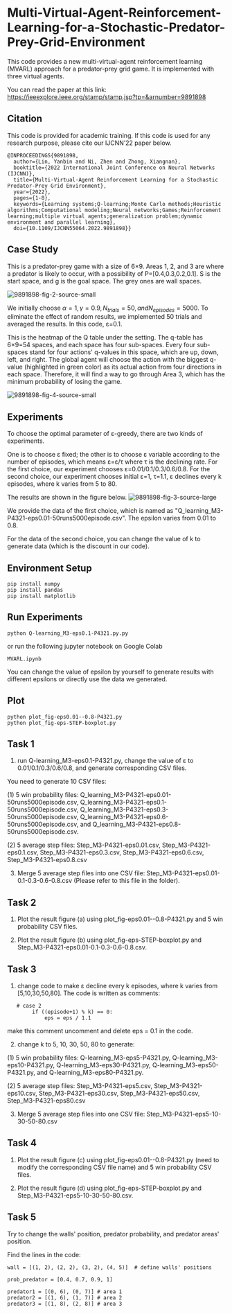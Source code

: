 # Multi-Virtual-Agent-Reinforcement-Learning-for-a-Stochastic-Predator-Prey-Grid-Environment

This code provides a new multi-virtual-agent reinforcement learning (MVARL) approach for a predator-prey grid game. It is implemented with three virtual agents.

You can read the paper at this link: https://ieeexplore.ieee.org/stamp/stamp.jsp?tp=&arnumber=9891898

## **Citation**
This code is provided for academic training.
If this code is used for any research purpose, please cite our IJCNN’22 paper below.
```
@INPROCEEDINGS{9891898,
  author={Lin, Yanbin and Ni, Zhen and Zhong, Xiangnan},
  booktitle={2022 International Joint Conference on Neural Networks (IJCNN)}, 
  title={Multi-Virtual-Agent Reinforcement Learning for a Stochastic Predator-Prey Grid Environment}, 
  year={2022},
  pages={1-8},
  keywords={Learning systems;Q-learning;Monte Carlo methods;Heuristic algorithms;Computational modeling;Neural networks;Games;Reinforcement learning;multiple virtual agents;generalization problem;dynamic environment and parallel learning},
  doi={10.1109/IJCNN55064.2022.9891898}}
```
## Case Study
This is a predator-prey game with a size of 6×9. Areas 1, 2, and 3 are where a predator is likely to occur, with a possibility of P=[0.4,0.3,0.2,0.1]. S is the start space, and g is the goal space. The grey ones are wall spaces.

![9891898-fig-2-source-small](https://github.com/user-attachments/assets/ade13d04-b17e-429e-8413-4d750d09401f)

We initially choose $α=1,γ= 0.9, N_{trials}=50, and N_{episodes}=5000$. To eliminate the effect of random results, we implemented 50 trials and averaged the results. In this code, ε=0.1. 

This is the heatmap of the Q table under the setting. The q-table has 6×9=54 spaces, and each space has four sub-spaces. Every four sub-spaces stand for four actions' q-values in this space, which are up, down, left, and right. The global agent will choose the action with the biggest q-value (highlighted in green color) as its actual action from four directions in each space. Therefore, it will find a way to go through Area 3, which has the minimum probability of losing the game.

![9891898-fig-4-source-small](https://github.com/user-attachments/assets/ee1d472c-68b0-4f02-bec1-7e14db4d2c5a)

## **Experiments**
To choose the optimal parameter of ε-greedy, there are two kinds of experiments. 

One is to choose ε fixed; the other is to choose ε variable according to the number of episodes, which means ε=ε/τ where τ is the declining rate. For the first choice, our experiment chooses ε=0.01/0.1/0.3/0.6/0.8. For the second choice, our experiment chooses initial ε=1, τ=1.1, ε declines every k episodes, where k varies from 5 to 80.

The results are shown in the figure below.
![9891898-fig-3-source-large](https://github.com/user-attachments/assets/7231d691-c735-4968-8973-6bdb7a2596c3)

We provide the data of the first choice, which is named as "Q_learning_M3-P4321-eps0.01-50runs5000episode.csv". The epsilon varies from 0.01 to 0.8. 

For the data of the second choice, you can change the value of k to generate data (which is the discount in our code).

## **Environment Setup**
```
pip install numpy
pip install pandas
pip install matplotlib
```
## **Run Experiments**
```
python Q-learning_M3-eps0.1-P4321.py.py
```
or run the following jupyter notebook on Google Colab
```
MVARL.ipynb
```
You can change the value of epsilon by yourself to generate results with different epsilons or directly use the data we generated.

## **Plot**
```
python plot_fig-eps0.01--0.8-P4321.py
python plot_fig-eps-STEP-boxplot.py
```

## **Task 1**
1. run Q-learning_M3-eps0.1-P4321.py, change the value of ε to 0.01/0.1/0.3/0.6/0.8, and generate corresponding CSV files.
   
You need to generate 10 CSV files:

(1) 5 win probability files: Q_learning_M3-P4321-eps0.01-50runs5000episode.csv, Q_learning_M3-P4321-eps0.1-50runs5000episode.csv, Q_learning_M3-P4321-eps0.3-50runs5000episode.csv, Q_learning_M3-P4321-eps0.6-50runs5000episode.csv, and Q_learning_M3-P4321-eps0.8-50runs5000episode.csv.

(2) 5 average step files: Step_M3-P4321-eps0.01.csv, Step_M3-P4321-eps0.1.csv, Step_M3-P4321-eps0.3.csv, Step_M3-P4321-eps0.6.csv, Step_M3-P4321-eps0.8.csv

3. Merge 5 average step files into one CSV file: Step_M3-P4321-eps0.01-0.1-0.3-0.6-0.8.csv (Please refer to this file in the folder).
 
## **Task 2**
1. Plot the result figure (a) using plot_fig-eps0.01--0.8-P4321.py and 5 win probability CSV files.
   
2. Plot the result figure (b) using plot_fig-eps-STEP-boxplot.py and Step_M3-P4321-eps0.01-0.1-0.3-0.6-0.8.csv.

## **Task 3**
1. change code to make ε decline every k episodes, where k varies from [5,10,30,50,80]. The code is written as comments:
```
   # case 2
        if ((episode+1) % k) == 0:
            eps = eps / 1.1
```
make this comment uncomment and delete eps = 0.1 in the code.

2. change k to 5, 10, 30, 50, 80 to generate:
   
(1) 5 win probability files: Q-learning_M3-eps5-P4321.py, Q-learning_M3-eps10-P4321.py, Q-learning_M3-eps30-P4321.py, Q-learning_M3-eps50-P4321.py, and Q-learning_M3-eps80-P4321.py. 

(2) 5 average step files: Step_M3-P4321-eps5.csv, Step_M3-P4321-eps10.csv, Step_M3-P4321-eps30.csv, Step_M3-P4321-eps50.csv, Step_M3-P4321-eps80.csv

3. Merge 5 average step files into one CSV file: Step_M3-P4321-eps5-10-30-50-80.csv

## **Task 4**
1. Plot the result figure (c) using plot_fig-eps0.01--0.8-P4321.py (need to modify the corresponding CSV file name) and 5 win probability CSV files.
   
2. Plot the result figure (d) using plot_fig-eps-STEP-boxplot.py and Step_M3-P4321-eps5-10-30-50-80.csv.

## **Task 5**
Try to change the walls' position, predator probability, and predator areas' position.

Find the lines in the code:
```
wall = [(1, 2), (2, 2), (3, 2), (4, 5)]  # define walls' positions
```

```
prob_predator = [0.4, 0.7, 0.9, 1] 
```

```
predator1 = [(0, 6), (0, 7)] # area 1
predator2 = [(1, 6), (1, 7)] # area 2
predator3 = [(1, 8), (2, 8)] # area 3
```








